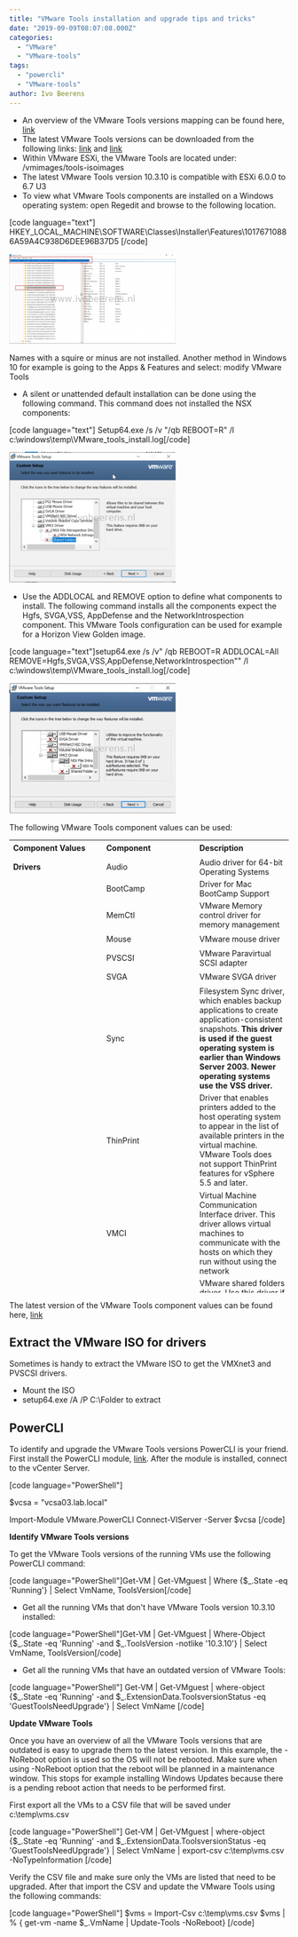 ```yaml
---
title: "VMware Tools installation and upgrade tips and tricks"
date: "2019-09-09T08:07:08.000Z"
categories: 
  - "VMware"
  - "VMware-tools"
tags: 
  - "powercli"
  - "VMware-tools"
author: Ivo Beerens
---
```


- An overview of the VMware Tools versions mapping can be found here, [link](https://packages.VMware.com/tools/versions)
- The latest VMware Tools versions can be downloaded from the following links: [link](https://www.VMware.com/go/tools) and [link](https://packages.VMware.com/tools/esx/index.html)
- Within VMware ESXi, the VMware Tools are located under: /vmimages/tools-isoimages
- The latest VMware Tools version 10.3.10 is compatible with ESXi 6.0.0 to 6.7 U3
- To view what VMware Tools components are installed on a Windows operating system: open Regedit and browse to the following location.

\[code language="text"\] HKEY\_LOCAL\_MACHINE\\SOFTWARE\\Classes\\Installer\\Features\\10176710886A59A4C938D6DEE96B37D5 \[/code\]

[![](images/Tools_3-300x162.png)](images/Tools_3.png)

Names with a squire or minus are not installed. Another method in Windows 10 for example is going to the Apps & Features and select: modify VMware Tools

- A silent or unattended default installation can be done using the following command. This command does not installed the NSX components:

\[code language="text"\] Setup64.exe /s /v "/qb REBOOT=R" /l c:\\windows\\temp\\VMware\_tools\_install.log\[/code\]

[![](images/Tools_1-300x235.png)](images/Tools_1.png)

- Use the ADDLOCAL and REMOVE option to define what components to install. The following command installs all the components expect the Hgfs, SVGA,VSS, AppDefense and the NetworkIntrospection component. This VMware Tools configuration can be used for example for a Horizon View Golden image.

\[code language="text"\]setup64.exe /s /v" /qb REBOOT=R ADDLOCAL=All REMOVE=Hgfs,SVGA,VSS,AppDefense,NetworkIntrospection"" /l c:\\windows\\temp\\VMware\_tools\_install.log\[/code\]

[![](images/Tools_2-300x235.png)](images/Tools_2.png)

The following VMware Tools component values can be used:

<table style="border-collapse: collapse; width: 100%; height: 816px;"><tbody><tr style="height: 24px;"><td style="width: 33.3333%; height: 24px;"><strong>Component Values</strong></td><td style="width: 33.3333%; height: 24px;"><strong>Component</strong></td><td style="width: 33.3333%; height: 24px;"><strong>Description</strong></td></tr><tr style="height: 24px;"><td style="width: 33.3333%; height: 24px;"><strong>Drivers</strong></td><td style="width: 33.3333%; height: 24px;">Audio</td><td style="width: 33.3333%; height: 24px;">Audio driver for 64-bit Operating Systems</td></tr><tr style="height: 24px;"><td style="width: 33.3333%; height: 24px;"></td><td style="width: 33.3333%; height: 24px;">BootCamp</td><td style="width: 33.3333%; height: 24px;">Driver for Mac BootCamp Support</td></tr><tr style="height: 48px;"><td style="width: 33.3333%; height: 48px;"></td><td style="width: 33.3333%; height: 48px;">MemCtl</td><td style="width: 33.3333%; height: 48px;">VMware Memory control driver for memory management</td></tr><tr style="height: 24px;"><td style="width: 33.3333%; height: 24px;"></td><td style="width: 33.3333%; height: 24px;">Mouse</td><td style="width: 33.3333%; height: 24px;">VMware mouse driver</td></tr><tr style="height: 24px;"><td style="width: 33.3333%; height: 24px;"></td><td style="width: 33.3333%; height: 24px;">PVSCSI</td><td style="width: 33.3333%; height: 24px;">VMware Paravirtual SCSI adapter</td></tr><tr style="height: 24px;"><td style="width: 33.3333%; height: 24px;"></td><td style="width: 33.3333%; height: 24px;">SVGA</td><td style="width: 33.3333%; height: 24px;">VMware SVGA driver</td></tr><tr style="height: 144px;"><td style="width: 33.3333%; height: 144px;"></td><td style="width: 33.3333%; height: 144px;">Sync</td><td style="width: 33.3333%; height: 144px;">Filesystem Sync driver, which enables backup applications to create application-consistent snapshots. <strong>This driver is used if the guest operating system is earlier than Windows Server 2003. Newer operating systems use the VSS driver.</strong></td></tr><tr style="height: 120px;"><td style="width: 33.3333%; height: 120px;"></td><td style="width: 33.3333%; height: 120px;">ThinPrint</td><td style="width: 33.3333%; height: 120px;">Driver that enables printers added to the host operating system to appear in the list of available printers in the virtual machine. VMware Tools does not support ThinPrint features for vSphere 5.5 and later.</td></tr><tr style="height: 96px;"><td style="width: 33.3333%; height: 96px;"></td><td style="width: 33.3333%; height: 96px;">VMCI</td><td style="width: 33.3333%; height: 96px;">Virtual Machine Communication Interface driver. This driver allows virtual machines to communicate with the hosts on which they run without using the network</td></tr><tr style="height: 120px;"><td style="width: 33.3333%; height: 120px;"></td><td style="width: 33.3333%; height: 120px;">Hgfs</td><td style="width: 33.3333%; height: 120px;">VMware shared folders driver. Use this driver if you plan to use this virtual machine with VMware Workstation, Player, or Fusion. Excluding this feature prevents you from sharing a folder between your virtual machine and the host system.</td></tr><tr style="height: 24px;"><td style="width: 33.3333%; height: 24px;"></td><td style="width: 33.3333%; height: 24px;">VMXNet</td><td style="width: 33.3333%; height: 24px;">VMware VMXnet networking driver.</td></tr><tr style="height: 24px;"><td style="width: 33.3333%; height: 24px;"></td><td style="width: 33.3333%; height: 24px;">VMXNet3</td><td style="width: 33.3333%; height: 24px;">Next-generation VMware VMXnet networking driver for virtual machines that use virtual hardware version 7 and higher (ESX(i) 4.x and higher)</td></tr><tr style="height: 24px;"><td style="width: 33.3333%; height: 24px;"></td><td style="width: 33.3333%; height: 24px;">FileIntrospection</td><td style="width: 33.3333%; height: 24px;">NSX File Introspection driver, vsepflt.sys.</td></tr><tr style="height: 24px;"><td style="width: 33.3333%; height: 24px;"></td><td style="width: 33.3333%; height: 24px;">NetworkIntrospection</td><td style="width: 33.3333%; height: 24px;">NSX Network Introspection driver, vnetflt.sys.</td></tr><tr style="height: 24px;"><td style="width: 33.3333%; height: 24px;"></td><td style="width: 33.3333%; height: 24px;">VSS</td><td style="width: 33.3333%; height: 24px;">Driver for creating automatic backups. This driver is used if the guest operating system is Windows Vista, Windows Server 2003, or other newer operating system. Linux and older Windows operating systems use the Filesystem Sync driver.</td></tr><tr><td style="width: 33.3333%;"></td><td style="width: 33.3333%;">AppDefense</td><td style="width: 33.3333%;">VMware AppDefense component. The AppDefense components consists of glxgi.sys kernel mode driver and gisvc.exe user mode service.</td></tr><tr style="height: 24px;"><td style="width: 33.3333%; height: 24px;"><strong>Toolbox</strong></td><td style="width: 33.3333%; height: 24px;">Perfmon</td><td style="width: 33.3333%; height: 24px;">Driver for WMI performance logging.</td></tr></tbody></table>

The latest version of the VMware Tools component values can be found here, [link](https://docs.VMware.com/en/VMware-Tools/index.html)

## Extract the VMware ISO for drivers

Sometimes is handy to extract the VMware ISO to get the VMXnet3 and PVSCSI drivers.

- Mount the ISO
- setup64.exe /A /P C:\\Folder to extract

## PowerCLI

To identify and upgrade the VMware Tools versions PowerCLI is your friend. First install the PowerCLI module, [link](https://www.ivobeerens.nl/2019/07/16/powercli-installation-updating-and-troubleshooting-tips/). After the module is installed, connect to the vCenter Server.

\[code language="PowerShell"\]

$vcsa = "vcsa03.lab.local"

Import-Module VMware.PowerCLI Connect-VIServer -Server $vcsa \[/code\]

**Identify VMware Tools versions**

To get the VMware Tools versions of the running VMs use the following PowerCLI command:

\[code language="PowerShell"\]Get-VM | Get-VMguest | Where {$\_.State -eq 'Running'} | Select VmName, ToolsVersion\[/code\]

- Get all the running VMs that don't have VMware Tools version 10.3.10 installed:

\[code language="PowerShell"\]Get-VM | Get-VMguest | Where-Object {$\_.State -eq 'Running' -and $\_.ToolsVersion -notlike '10.3.10'} | Select VmName, ToolsVersion\[/code\]

- Get all the running VMs that have an outdated version of VMware Tools:

\[code language="PowerShell"\] Get-VM | Get-VMguest | where-object {$\_.State -eq 'Running' -and $\_.ExtensionData.ToolsversionStatus -eq 'GuestToolsNeedUpgrade'} | Select VmName \[/code\]

**Update VMware Tools**

Once you have an overview of all the VMware Tools versions that are outdated is easy to upgrade them to the latest version. In this example, the -NoReboot option is used so the OS will not be rebooted. Make sure when using -NoReboot option that the reboot will be planned in a maintenance window. This stops for example installing Windows Updates because there is a pending reboot action that needs to be performed first.

First export all the VMs to a CSV file that will be saved under c:\\temp\\vms.csv

\[code language="PowerShell"\] Get-VM | Get-VMguest | where-object {$\_.State -eq 'Running' -and $\_.ExtensionData.ToolsversionStatus -eq 'GuestToolsNeedUpgrade'} | Select VmName | export-csv c:\\temp\\vms.csv -NoTypeInformation \[/code\]

Verify the CSV file and make sure only the VMs are listed that need to be upgraded. After that import the CSV and update the VMware Tools using the following commands:

\[code language="PowerShell"\] $vms = Import-Csv c:\\temp\\vms.csv $vms | % { get-vm -name $\_.VmName | Update-Tools -NoReboot} \[/code\]



